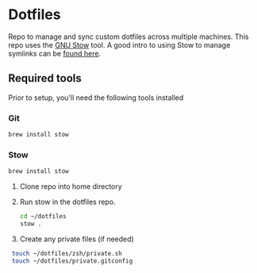 # Dotfiles

Repo to manage and sync custom dotfiles across multiple machines. This repo uses the [GNU Stow](https://www.gnu.org/software/stow/) tool. A good intro to using Stow to manage symlinks can be [found here](https://www.youtube.com/watch?v=y6XCebnB9gs&list=PLB78HyNbpjPXuqm0440-UyknjiRqPhU55).

## Required tools

Prior to setup, you'll need the following tools installed

### Git

```sh
brew install stow
```

### Stow

```sh
brew install stow
```

1. Clone repo into home directory

2. Run stow in the dotfiles repo.

   ```sh
   cd ~/dotfiles
   stow .
   ```

3. Create any private files (if needed)

```sh
 touch ~/dotfiles/zsh/private.sh
 touch ~/dotfiles/private.gitconfig
```
